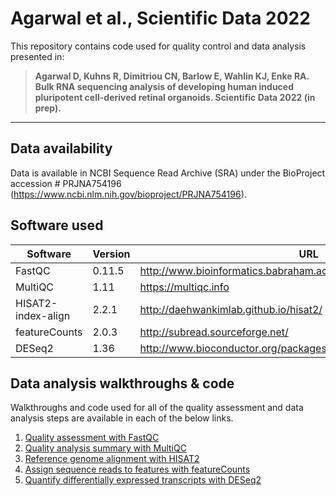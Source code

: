 # Agarwal et al., Scientific Data 2022

This repository contains code used for quality control and data analysis presented in: 

> **Agarwal D, Kuhns R, Dimitriou CN, Barlow E, Wahlin KJ, Enke RA. Bulk RNA sequencing analysis of developing human induced pluripotent cell-derived retinal organoids. Scientific Data 2022 (in prep).**

----

## Data availability

Data is available in NCBI Sequence Read Archive (SRA) under the BioProject accession # PRJNA754196 (https://www.ncbi.nlm.nih.gov/bioproject/PRJNA754196).

## Software used

| Software | Version | URL | 
| --- | --- | --- |
| FastQC | 0.11.5 | http://www.bioinformatics.babraham.ac.uk/projects/fastqc/ |
| MultiQC | 1.11 | https://multiqc.info|
| HISAT2-index-align | 2.2.1 | http://daehwankimlab.github.io/hisat2/ |
| featureCounts | 2.0.3 | http://subread.sourceforge.net/ |
| DESeq2 | 1.36 | http://www.bioconductor.org/packages/release/bioc/html/DESeq2.html |

## Data analysis walkthroughs & code

Walkthroughs and code used for all of the quality assessment and data analysis steps are available in each of the below links.

1. [Quality assessment with FastQC]()
3. [Quality analysis summary with MultiQC]()
3. [Reference genome alignment with HISAT2]()
4. [Assign sequence reads to features with featureCounts]()
5. [Quantify differentially expressed transcripts with DESeq2]()
